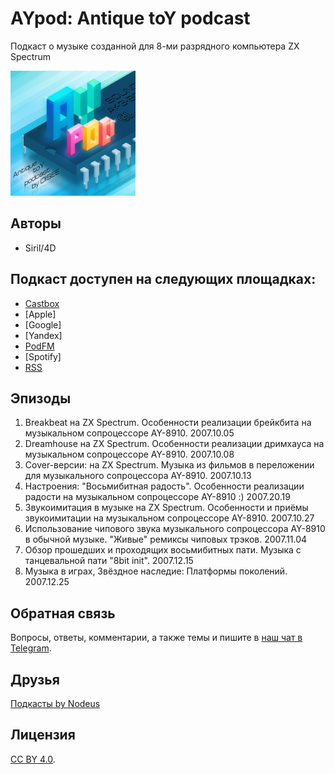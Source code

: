 # AYpod: Antique toY podcast

Подкаст о музыке созданной для 8-ми разрядного компьютера ZX Spectrum


<p align="left">
  <img src="logo.png" width="200" height="200" alt="Project Logo">
</p>

## Авторы

 - Siril/4D

## Подкаст доступен на следующих площадках:

- [Castbox]()
- [Apple]
- [Google]
- [Yandex]
- [PodFM](https://podfm.ru/podcasts/)
- [Spotify]
- [RSS]()

## Эпизоды

1. Breakbeat на ZX Spectrum. Особенности реализации брейкбита на музыкальном сопроцессоре AY-8910. 2007.10.05
2. Dreamhouse на ZX Spectrum. Особенности реализации дримхауса на музыкальном сопроцессоре AY-8910. 2007.10.08
3. Cover-версии: на ZX Spectrum. Музыка из фильмов в переложении для музыкального сопроцессора AY-8910. 2007.10.13
4. Настроения: "Восьмибитная радость". Особенности реализации радости на музыкальном сопроцессоре AY-8910 :) 2007.20.19
5. Звукоимитация в музыке на ZX Spectrum. Особенности и приёмы звукоимитации на музыкальном сопроцессоре AY-8910. 2007.10.27
6. Использование чипового звука музыкального сопроцессора AY-8910 в обычной музыке. "Живые" ремиксы чиповых трэков. 2007.11.04
7. Обзор прошедших и проходящих восьмибитных пати. Музыка с танцевальной пати "8bit init". 2007.12.15
8. Музыка в играх, Звёздное наследие: Платформы поколений. 2007.12.25

## Обратная связь

Вопросы, ответы, комментарии, а также темы и пишите в [наш чат в Telegram]().

## Друзья

[Подкасты by Nodeus](https://nodeus.podfm.ru/)

## Лицензия

[CC BY 4.0](https://creativecommons.org/licenses/by/4.0/).
